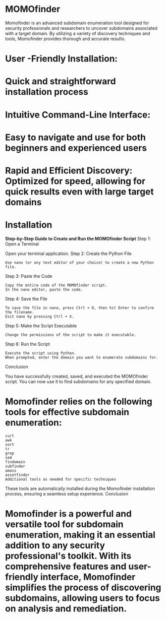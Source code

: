 # MOMOfinder
Momofinder is an advanced subdomain enumeration tool designed for security professionals and researchers to uncover subdomains associated with a target domain. By utilizing a variety of discovery techniques and tools, Momofinder provides thorough and accurate results.


   # User -Friendly Installation:
   # Quick and straightforward installation process

   # Intuitive Command-Line Interface:
   # Easy to navigate and use for both beginners and experienced users

   # Rapid and Efficient Discovery: Optimized for speed, allowing for quick results even with large target domains

# Installation

**Step-by-Step Guide to Create and Run the MOMOfinder Script**
Step 1: Open a Terminal

Open your terminal application.
Step 2: Create the Python File

    Use nano (or any text editor of your choice) to create a new Python file.

Step 3: Paste the Code

    Copy the entire code of the MOMOfinder script.
    In the nano editor, paste the code.

Step 4: Save the File

    To save the file in nano, press Ctrl + O, then hit Enter to confirm the filename.
    Exit nano by pressing Ctrl + X.

Step 5: Make the Script Executable

    Change the permissions of the script to make it executable.

Step 6: Run the Script

    Execute the script using Python.
    When prompted, enter the domain you want to enumerate subdomains for.

Conclusion

You have successfully created, saved, and executed the MOMOfinder script. You can now use it to find subdomains for any specified domain.



# Momofinder relies on the following tools for effective subdomain enumeration:

    curl
    awk
    sort
    tr
    grep
    sed
    findomain
    subfinder
    amass
    assetfinder
    Additional tools as needed for specific techniques

These tools are automatically installed during the Momofinder installation process, ensuring a seamless setup experience.
Conclusion

# Momofinder is a powerful and versatile tool for subdomain enumeration, making it an essential addition to any security professional's toolkit. With its comprehensive features and user-friendly interface, Momofinder simplifies the process of discovering subdomains, allowing users to focus on analysis and remediation.
